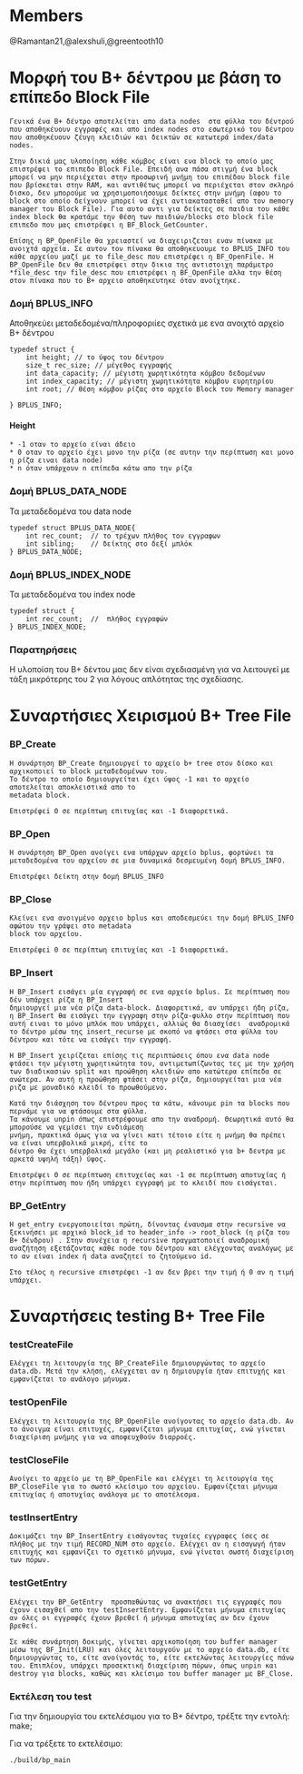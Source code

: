 # Members
@Ramantan21,@alexshuli,@greentooth10   
    
# Μορφή του B+ δέντρου με βάση το επίπεδο Block File 
    Γενικά ένα B+ δέντρο αποτελείται απο data nodes  στα φύλλα του δέντρού που αποθηκέυουν εγγραφές και απο index nodes στο εσωτερικό του δέντρου που αποθηκέυουν ζέυγη κλειδιών και δεικτών σε κατωτερά index/data nodes.

    Στην δικιά μας υλοποίηση κάθε κόμβος είναι ενα block το οποίο μας επιστρέφει το επιπεδο Block File. Επειδή ανα πάσα στιγμή ένα block μπορεί να μην περιέχεται στην προσωρινή μνήμη του επιπέδου block file που βρίσκεται στην RAM, και αντιθέτως μπορεί να περιέχεται στον σκληρό δισκο, δεν μπορούμε να χρησιμοποιήσουμε δείκτες στην μνήμη (αφου το block στο οποίο δείχνουν μπορεί να έχει αντιακατασταθεί απο τον memory manager του Block File). Για αυτο αντι για δείκτες σε παιδια του κάθε index block θα κρατάμε την θέση των παιδιών/blocks στο block file επιπεδο που μας επιστρέφει η BF_Block_GetCounter.

    Επίσης η BP_OpenFile θα χρειαστεί να διαχειριζεται εναν πίνακα με ανοιχτά αρχεία. Σε αυτον τον πίνακα θα αποθηκευουμε το BPLUS_INFO του κάθε αρχείου μαζί με το file_desc που επιστρέφει η BF_OpenFile. H BP_OpenFile δεν θα επιστρέφει στην δικια της αντιστοιχη παράμετρο *file_desc την file_desc που επιστρέφει η BF_OpenFile αλλα την θέση στον πίνακα που το Β+ αρχειο αποθηκευτηκε όταν ανοίχτηκε.

### Δομή BPLUS_INFO
Αποθηκεύει μεταδεδομένα/πληροφοριίες σχετικά με ενα ανοιχτό αρχείο B+ δέντρου

    typedef struct {
        int height; // το ύψος του δέντρου
        size_t rec_size; // μέγεθος εγγραφής
        int data_capacity; // μέγιστη χωρητικότητα κόμβου δεδομένων
        int index_capacity; // μέγιστη χωρητικότητα κόμβου ευρητηρίου
        int root; // θέση κόμβου ρίζας στο αρχείο Block του Memory manager
        
    } BPLUS_INFO;

#### Height
    * -1 οταν το αρχείο είναι άδειο
    * 0 οταν το αρχείο έχει μονο την ρίζα (σε αυτην την περίπτωση και μονο η ρίζα ειναι data node) 
    * n όταν υπάρχουν n επίπεδα κάτω απο την ρίζα 

### Δομή BPLUS_DATA_NODE
Τα μεταδεδομένα του data node

    typedef struct BPLUS_DATA_NODE{
        int rec_count;  // το τρέχων πλήθος τον εγγραφων
        int sibling;    // δείκτης στο δεξί μπλόκ
    } BPLUS_DATA_NODE;

### Δομή BPLUS_INDEX_NODE
Τα μεταδεδομένα του index node

    typedef struct {
        int rec_count;  //  πλήθος εγγραφών
    } BPLUS_INDEX_NODE;
### Παρατηρήσεις

Η υλοποίση του B+ δέντου μας δεν είναι σχεδιασμένη για να λειτουγεί με τάξη μικρότερης του 2 για λόγους απλότητας της σχεδίασης.

# Συναρτήσιες Χειρισμού B+ Tree File

### BP_Create

    Η συνάρτηση BP_Create δημιουργεί το αρχείο b+ tree στον δίσκο και αρχικοποιεί το block μεταδεδομένων του.
    Το δέντρο το οποίο δημιουργείται έχει ύψος -1 και το αρχείο αποτελείται αποκλειστικά απο το
    metadata block.

    Επιστρέφεi 0 σε περίπτωη επιτυχίας και -1 διαφορετικά.

### BP_Open

    Η συνάρτηση BP_Open ανοίγει ενα υπάρχων αρχείο bplus, φορτώνει τα μεταδεδομένα του αρχείου σε μια δυναμικά δεσμευμένη δομή BPLUS_INFO.

    Επιστρέφει δείκτη στην δομή BPLUS_INFO

### BP_Close

    Κλείνει ενα ανοιγμένο αρχειο bplus και αποδεσμεύει την δομή BPLUS_INFO αφώτου την γράψει στο metadata 
    block του αρχείου.

    Επιστρέφεi 0 σε περίπτωη επιτυχίας και -1 διαφορετικά.

###  BP_Insert

    Η BP_Insert εισάγει μία εγγραφή σε ενα αρχείο bplus. Σε περίπτωση που δέν υπάρχει ρίζα η BP_Insert
    δημιουργεί μια νέα ρίζα data-block. Διαφορετικά, αν υπάρχει ήδη ρίζα, η BP_Insert θα εισάγει την εγγραφη στην ρίζα-φυλλο στην περίπτωση που αυτή ειναι το μόνο μπλόκ που υπάρχει, αλλιώς θα διασχίσει  αναδρομικά το δέντρο μέσω της insert_recurse με σκοπό να φτάσει στα φύλλα του δέντρου και τότε να εισάγει την εγγραφή.

    Η BP_Insert χειρίζεται επίσης τις περιπτώσεις όπου ενα data node φτάσει την μέγιστη χωρητικώτητα του, αντιμετωπίζωντας τες με την χρήση των διαδικασιών split και προώθηση κλειδιών απο κατώτερα επίπεδα σε ανώτερα. Αν αυτή η προώθηση φτάσει στην ρίζα, δημιουργείται μια νέα ριζα με μοναδικό κλειδί το προωθούμενο.

    Κατά την διάσχηση του δέντρου προς τα κάτω, κάνουμε pin τα blocks που περνάμε για να φτάσουμε στα φύλλα.
    Τα κάνουμε unpin όπως επιστρέφουμε απο την αναδρομή. Θεωρητικά αυτό θα μπορούσε να γεμίσει την ενδιάμεση
    μνήμη, πρακτικά όμως για να γίνει κατι τέτοιο είτε η μνήμη θα πρέπει να είναι υπερβολικά μικρή, είτε το
    δέντρο θα έχει υπερβολικά μεγάλο (και μη ρεαλιστικό για b+ δεντρα με αρκετά υψηλή τάξη) ύψος.

    Επιστρέψει 0 σε περίπτωση επιτυχείας και -1 σε περίπτωση αποτυχίας ή στην περίπτωση που ήδη υπάρχει εγγραφή με το κλειδί που εισάγεται.

### BP_GetEntry

    Η get_entry ενεργοποιείται πρώτη, δίνοντας έναυσμα στην recursive να ξεκινήσει με αρχικό block_id το header_info -> root_block (η ρίζα του B+ δένδρου) . Στην συνέχεια η recursive πραγματοποιεί αναδρομική αναζήτηση εξετάζοντας κάθε node του δέντρου και ελέγχοντας αναλόγως με το αν είναι index ή data αναζητεί το ζητούμενο id. 

    Στο τέλος η recursive επιστρέφει -1 αν δεν βρει την τιμή ή 0 αν η τιμή υπάρχει.

# Συναρτήσεις testing B+ Tree File

### testCreateFile

    Ελέγχει τη λειτουργία της BP_CreateFile δημιουργώντας το αρχείο data.db. Μετά την κλήση, ελέγχεται αν η δημιουργία ήταν επιτυχής και εμφανίζεται το ανάλογο μήνυμα.

### testOpenFile

    Ελέγχει τη λειτουργία της BP_OpenFile ανοίγοντας το αρχείο data.db. Αν το άνοιγμα είναι επιτυχές, εμφανίζεται μήνυμα επιτυχίας, ενώ γίνεται διαχείριση μνήμης για να αποφευχθούν διαρροές.

### testCloseFile

    Ανοίγει το αρχείο με τη BP_OpenFile και ελέγχει τη λειτουργία της BP_CloseFile για το σωστό κλείσιμο του αρχείου. Εμφανίζεται μήνυμα επιτυχίας ή αποτυχίας ανάλογα με το αποτέλεσμα.

### testInsertEntry

    Δοκιμάζει την BP_InsertEntry εισάγοντας τυχαίες εγγραφες ίσες σε πλήθος με την τιμή RECORD_NUM στο αρχείο. Ελέγχει αν η εισαγωγή ήταν επιτυχής και εμφανίζει το σχετικό μήνυμα, ενώ γίνεται σωστή διαχείριση των πόρων.

### testGetEntry

    Ελέγχει την BP_GetEntry  προσπαθώντας να ανακτήσει τις εγγραφές που έχουν εισαχθεί απο την testInsertEntry. Εμφανίζεται μήνυμα επιτυχίας αν όλες οι εγγραφές έχουν βρεθεί ή μήνυμα αποτυχίας αν δεν έχουν βρεθεί.

    Σε κάθε συνάρτηση δοκιμής, γίνεται αρχικοποίηση του buffer manager μέσω της BF_Init(LRU) και όλες λειτουργούν με το αρχείο data.db, είτε δημιουργώντας το, είτε ανοίγοντάς το, είτε εκτελώντας λειτουργίες πάνω του. Επιπλέον, υπάρχει προσεκτική διαχείριση πόρων, όπως unpin και destroy για blocks, καθώς και κλείσιμο του buffer manager με BF_Close.

### Εκτέλεση του test

Για την δημιουργία του εκτελέσιμου για το B+ δέντρο, τρέξτε την εντολή:
    make;

Για να τρέξετε το εκτελέσιμο:

    ./build/bp_main






